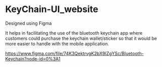# KeyChain-UI_website

Designed using Figma

It helps in facilitating the use of the bluetooth keychain app where customers could purchase the keychain wallet/sticker so that it would be more easier to handle with the mobile application. 

https://www.figma.com/file/74K3QektrvgK2bX9IZgYSc/Bluetooth-Keychain?node-id=0%3A1

